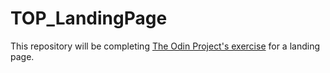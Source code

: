 # TOP_LandingPage

This repository will be completing [The Odin Project's exercise](https://www.theodinproject.com/lessons/foundations-landing-page) for a landing page.
